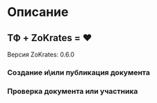 # Описание

## ТФ + ZoKrates = ❤️
Версия ZoKrates: 0.6.0

### Создание и\или публикация документа

### Проверка документа или участника
